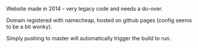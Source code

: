 Website made in 2014 - very legacy code and needs a do-over.

Domain registered with namecheap, hosted on github pages (config seems to be a bit wonky).

Simply pushing to master will automatically trigger the build to run.